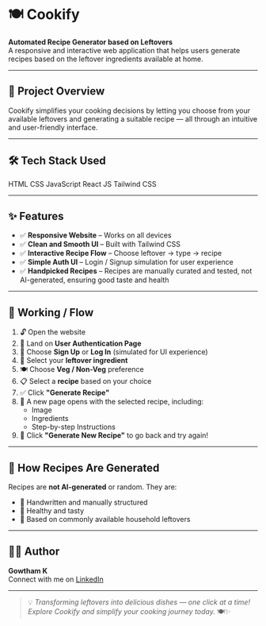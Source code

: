 # 🍽️ Cookify

**Automated Recipe Generator based on Leftovers**  
A responsive and interactive web application that helps users generate recipes based on the leftover ingredients available at home.

---

## 🚀 Project Overview

Cookify simplifies your cooking decisions by letting you choose from your available leftovers and generating a suitable recipe — all through an intuitive and user-friendly interface.

---

## 🛠️ Tech Stack Used  
HTML
CSS
JavaScript
React JS
Tailwind CSS

---

## ✨ Features

- ✅ **Responsive Website** – Works on all devices
- ✅ **Clean and Smooth UI** – Built with Tailwind CSS
- ✅ **Interactive Recipe Flow** – Choose leftover → type → recipe
- ✅ **Simple Auth UI** – Login / Signup simulation for user experience
- ✅ **Handpicked Recipes** – Recipes are manually curated and tested, not AI-generated, ensuring good taste and health

---

## 📖 Working / Flow

1. 🔓 Open the website  
2. 👤 Land on **User Authentication Page**  
3. 📝 Choose **Sign Up** or **Log In** (simulated for UI experience)  
4. 🥘 Select your **leftover ingredient**  
5. 🍽️ Choose **Veg / Non-Veg** preference  
6. 📋 Select a **recipe** based on your choice  
7. ✅ Click **"Generate Recipe"**  
8. 📄 A new page opens with the selected recipe, including:
    - Image
    - Ingredients
    - Step-by-step Instructions  
9. 🔁 Click **"Generate New Recipe"** to go back and try again!

---

## 🧠 How Recipes Are Generated

Recipes are **not AI-generated** or random. They are:

- 💬 Handwritten and manually structured
- 🥗 Healthy and tasty
- 🍛 Based on commonly available household leftovers

---

## 👨‍💻 Author

**Gowtham K**  
Connect with me on [LinkedIn](https://www.linkedin.com/in/gowtham-k-b40480264?utm_source=share&utm_campaign=share_via&utm_content=profile&utm_medium=android_app)  

---

> 💡 *Transforming leftovers into delicious dishes — one click at a time! Explore Cookify and simplify your cooking journey today.* 🍽️✨
